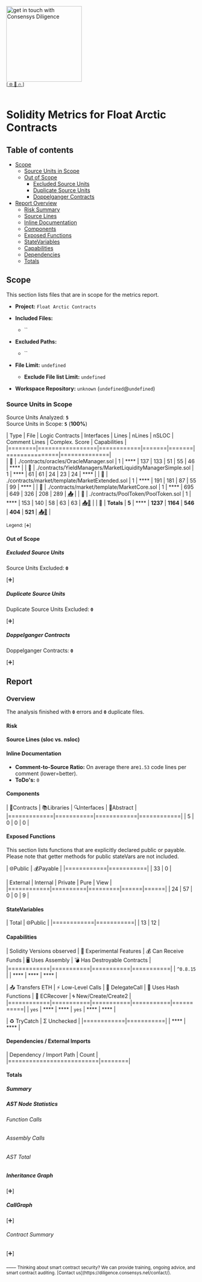 
[<img width="200" alt="get in touch with Consensys Diligence" src="https://user-images.githubusercontent.com/2865694/56826101-91dcf380-685b-11e9-937c-af49c2510aa0.png">](https://diligence.consensys.net)<br/>
<sup>
[[  🌐  ](https://diligence.consensys.net)  [  📩  ](mailto:diligence@consensys.net)  [  🔥  ](https://consensys.github.io/diligence/)]
</sup><br/><br/>



# Solidity Metrics for Float Arctic Contracts

## Table of contents

- [Scope](#t-scope)
    - [Source Units in Scope](#t-source-Units-in-Scope)
    - [Out of Scope](#t-out-of-scope)
        - [Excluded Source Units](#t-out-of-scope-excluded-source-units)
        - [Duplicate Source Units](#t-out-of-scope-duplicate-source-units)
        - [Doppelganger Contracts](#t-out-of-scope-doppelganger-contracts)
- [Report Overview](#t-report)
    - [Risk Summary](#t-risk)
    - [Source Lines](#t-source-lines)
    - [Inline Documentation](#t-inline-documentation)
    - [Components](#t-components)
    - [Exposed Functions](#t-exposed-functions)
    - [StateVariables](#t-statevariables)
    - [Capabilities](#t-capabilities)
    - [Dependencies](#t-package-imports)
    - [Totals](#t-totals)

## <span id=t-scope>Scope</span>

This section lists files that are in scope for the metrics report. 

- **Project:** `Float Arctic Contracts`
- **Included Files:** 
    - ``
- **Excluded Paths:** 
    - ``
- **File Limit:** `undefined`
    - **Exclude File list Limit:** `undefined`

- **Workspace Repository:** `unknown` (`undefined`@`undefined`)

### <span id=t-source-Units-in-Scope>Source Units in Scope</span>

Source Units Analyzed: **`5`**<br>
Source Units in Scope: **`5`** (**100%**)

| Type | File   | Logic Contracts | Interfaces | Lines | nLines | nSLOC | Comment Lines | Complex. Score | Capabilities |
|========|=================|============|=======|=======|===============|==============|  
| 📝 | ./contracts/oracles/OracleManager.sol | 1 | **** | 137 | 133 | 51 | 55 | 46 | **** |
| 📝 | ./contracts/YieldManagers/MarketLiquidityManagerSimple.sol | 1 | **** | 61 | 61 | 24 | 23 | 24 | **** |
| 📝 | ./contracts/market/template/MarketExtended.sol | 1 | **** | 191 | 181 | 87 | 55 | 99 | **** |
| 📝 | ./contracts/market/template/MarketCore.sol | 1 | **** | 695 | 649 | 326 | 208 | 289 | **<abbr title='Initiates ETH Value Transfer'>📤</abbr>** |
| 📝 | ./contracts/PoolToken/PoolToken.sol | 1 | **** | 153 | 140 | 58 | 63 | 63 | **<abbr title='Initiates ETH Value Transfer'>📤</abbr><abbr title='Uses Hash-Functions'>🧮</abbr>** |
| 📝 | **Totals** | **5** | **** | **1237**  | **1164** | **546** | **404** | **521** | **<abbr title='Initiates ETH Value Transfer'>📤</abbr><abbr title='Uses Hash-Functions'>🧮</abbr>** |

<sub>
Legend: <a onclick="toggleVisibility('table-legend', this)">[➕]</a>
<div id="table-legend" style="display:none">

<ul>
<li> <b>Lines</b>: total lines of the source unit </li>
<li> <b>nLines</b>: normalized lines of the source unit (e.g. normalizes functions spanning multiple lines) </li>
<li> <b>nSLOC</b>: normalized source lines of code (only source-code lines; no comments, no blank lines) </li>
<li> <b>Comment Lines</b>: lines containing single or block comments </li>
<li> <b>Complexity Score</b>: a custom complexity score derived from code statements that are known to introduce code complexity (branches, loops, calls, external interfaces, ...) </li>
</ul>

</div>
</sub>


#### <span id=t-out-of-scope>Out of Scope</span>

##### <span id=t-out-of-scope-excluded-source-units>Excluded Source Units</span>

Source Units Excluded: **`0`**

<a onclick="toggleVisibility('excluded-files', this)">[➕]</a>
<div id="excluded-files" style="display:none">
| File   |
|========|
| None |

</div>


##### <span id=t-out-of-scope-duplicate-source-units>Duplicate Source Units</span>

Duplicate Source Units Excluded: **`0`** 

<a onclick="toggleVisibility('duplicate-files', this)">[➕]</a>
<div id="duplicate-files" style="display:none">
| File   |
|========|
| None |

</div>

##### <span id=t-out-of-scope-doppelganger-contracts>Doppelganger Contracts</span>

Doppelganger Contracts: **`0`** 

<a onclick="toggleVisibility('doppelganger-contracts', this)">[➕]</a>
<div id="doppelganger-contracts" style="display:none">
| File   | Contract | Doppelganger | 
|========|==========|==============|


</div>


## <span id=t-report>Report</span>

### Overview

The analysis finished with **`0`** errors and **`0`** duplicate files.





#### <span id=t-risk>Risk</span>

<div class="wrapper" style="max-width: 512px; margin: auto">
			<canvas id="chart-risk-summary"></canvas>
</div>

#### <span id=t-source-lines>Source Lines (sloc vs. nsloc)</span>

<div class="wrapper" style="max-width: 512px; margin: auto">
    <canvas id="chart-nsloc-total"></canvas>
</div>

#### <span id=t-inline-documentation>Inline Documentation</span>

- **Comment-to-Source Ratio:** On average there are`1.53` code lines per comment (lower=better).
- **ToDo's:** `0` 

#### <span id=t-components>Components</span>

| 📝Contracts   | 📚Libraries | 🔍Interfaces | 🎨Abstract |
|=============|===========|============|============|
| 5 | 0  | 0  | 0 |

#### <span id=t-exposed-functions>Exposed Functions</span>

This section lists functions that are explicitly declared public or payable. Please note that getter methods for public stateVars are not included.  

| 🌐Public   | 💰Payable |
|============|===========|
| 33 | 0  | 

| External   | Internal | Private | Pure | View |
|============|==========|=========|======|======|
| 24 | 57  | 0 | 0 | 9 |

#### <span id=t-statevariables>StateVariables</span>

| Total      | 🌐Public  |
|============|===========|
| 13  | 12 |

#### <span id=t-capabilities>Capabilities</span>

| Solidity Versions observed | 🧪 Experimental Features | 💰 Can Receive Funds | 🖥 Uses Assembly | 💣 Has Destroyable Contracts | 
|============|===========|===========|===========|
| `^0.8.15` |  | **** | **** | **** | 

| 📤 Transfers ETH | ⚡ Low-Level Calls | 👥 DelegateCall | 🧮 Uses Hash Functions | 🔖 ECRecover | 🌀 New/Create/Create2 |
|============|===========|===========|===========|===========|
| `yes` | **** | **** | `yes` | **** | **** | 

| ♻️ TryCatch | Σ Unchecked |
|============|===========|
| **** | **** |

#### <span id=t-package-imports>Dependencies / External Imports</span>

| Dependency / Import Path | Count  | 
|==========================|========|


#### <span id=t-totals>Totals</span>

##### Summary

<div class="wrapper" style="max-width: 90%; margin: auto">
    <canvas id="chart-num-bar"></canvas>
</div>

##### AST Node Statistics

###### Function Calls

<div class="wrapper" style="max-width: 90%; margin: auto">
    <canvas id="chart-num-bar-ast-funccalls"></canvas>
</div>

###### Assembly Calls

<div class="wrapper" style="max-width: 90%; margin: auto">
    <canvas id="chart-num-bar-ast-asmcalls"></canvas>
</div>

###### AST Total

<div class="wrapper" style="max-width: 90%; margin: auto">
    <canvas id="chart-num-bar-ast"></canvas>
</div>

##### Inheritance Graph

<a onclick="toggleVisibility('surya-inherit', this)">[➕]</a>
<div id="surya-inherit" style="display:none">
<div class="wrapper" style="max-width: 512px; margin: auto">
    <div id="surya-inheritance" style="text-align: center;"></div> 
</div>
</div>

##### CallGraph

<a onclick="toggleVisibility('surya-call', this)">[➕]</a>
<div id="surya-call" style="display:none">
<div class="wrapper" style="max-width: 512px; margin: auto">
    <div id="surya-callgraph" style="text-align: center;"></div>
</div>
</div>

###### Contract Summary

<a onclick="toggleVisibility('surya-mdreport', this)">[➕]</a>
<div id="surya-mdreport" style="display:none">
 Sūrya's Description Report

 Files Description Table


|  File Name  |  SHA-1 Hash  |
|-------------|--------------|
| ./contracts/oracles/OracleManager.sol | 3b665cd222b4d13b8c18c20383d934c0cdba9b26 |
| ./contracts/YieldManagers/MarketLiquidityManagerSimple.sol | 9ed50ffce2293f80004f554aaffcafb4c2744b2d |
| ./contracts/market/template/MarketExtended.sol | bd644dc55dbed886cd138f78f46365a8bf02fd4d |
| ./contracts/market/template/MarketCore.sol | 1367879ac11b0c76dacc33f93630650779c4456a |
| ./contracts/PoolToken/PoolToken.sol | cf413b6f19a45f5fcb5d36e6e0823c618aa81b5d |


 Contracts Description Table


|  Contract  |         Type        |       Bases      |                  |                 |
|:----------:|:-------------------:|:----------------:|:----------------:|:---------------:|
|     └      |  **Function Name**  |  **Visibility**  |  **Mutability**  |  **Modifiers**  |
||||||
| **OracleManager** | Implementation | IOracleManager |||
| └ | <Constructor> | Public ❗️ | 🛑  |NO❗️ |
| └ | getEpochStartTimestamp | Public ❗️ |   |NO❗️ |
| └ | getCurrentEpochIndex | External ❗️ |   |NO❗️ |
| └ | validateAndReturnMissedEpochInformation | Public ❗️ |   |NO❗️ |
||||||
| **MarketLiquidityManagerSimple** | Implementation | ILiquidityManager, AccessControlledAndUpgradeable |||
| └ | <Constructor> | Public ❗️ | 🛑  | initializer |
| └ | initialize | External ❗️ | 🛑  | initializer |
| └ | transferPaymentTokensToUser | External ❗️ | 🛑  | marketOnly |
||||||
| **MarketExtendedCore** | Implementation | AccessControlledAndUpgradeableModifiers, MarketStorage, IMarketExtendedCore |||
| └ | <Constructor> | Public ❗️ | 🛑  | initializer MarketStorage |
| └ | initializePools | External ❗️ | 🛑  | initializer |
| └ | updateMarketOracle | External ❗️ | 🛑  | adminOnly |
| └ | changeMarketFundingRateMultiplier | External ❗️ | 🛑  | adminOnly |
| └ | changeStabilityFeeBasisPoints | External ❗️ | 🛑  | adminOnly |
| └ | _addPoolToExistingMarket | Internal 🔒 | 🛑  | |
| └ | addPoolToExistingMarket | External ❗️ | 🛑  | adminOnly |
| └ | pauseMinting | External ❗️ | 🛑  | adminOnly |
| └ | unpauseMinting | External ❗️ | 🛑  | adminOnly |
||||||
| **MarketCore** | Implementation | AccessControlledAndUpgradeableModifiers, IMarketCommon, IMarketCore, MarketStorage, ProxyNonPayable |||
| └ | gemCollectingModifierLogic | Internal 🔒 | 🛑  | |
| └ | _calculateFundingAmount | Internal 🔒 |   | |
| └ | _getValueChangeAndFunding | Internal 🔒 |   | |
| └ | _rebalancePoolsAndExecuteBatchedActions | Internal 🔒 | 🛑  | |
| └ | updateSystemStateUsingValidatedOracleRoundIds | External ❗️ | 🛑  | checkMarketNotDeprecated |
| └ | _calculateStabilityFees | Internal 🔒 |   | |
| └ | _mint | Internal 🔒 | 🛑  | |
| └ | mintLong | External ❗️ | 🛑  | gemCollecting |
| └ | mintShort | External ❗️ | 🛑  | gemCollecting |
| └ | mintFloatPool | External ❗️ | 🛑  |NO❗️ |
| └ | mintLongFor | External ❗️ | 🛑  | gemCollecting |
| └ | mintShortFor | External ❗️ | 🛑  | gemCollecting |
| └ | _redeem | Internal 🔒 | 🛑  | checkMarketNotDeprecated |
| └ | redeemLong | External ❗️ | 🛑  | gemCollecting |
| └ | redeemShort | External ❗️ | 🛑  | gemCollecting |
| └ | redeemFloatPool | External ❗️ | 🛑  |NO❗️ |
| └ | settlePoolUserMints | Public ❗️ | 🛑  |NO❗️ |
| └ | settlePoolUserRedeems | Public ❗️ | 🛑  |NO❗️ |
| └ | _handleChangeInPoolTokensTotalSupply | Internal 🔒 | 🛑  | |
| └ | _processAllBatchedEpochActions | Internal 🔒 | 🛑  | |
| └ | _deprecateMarket | Internal 🔒 | 🛑  | |
| └ | deprecateMarketNoOracleUpdates | External ❗️ | 🛑  |NO❗️ |
| └ | deprecateMarket | External ❗️ | 🛑  | adminOnly |
| └ | _exitDeprecatedMarket | Internal 🔒 | 🛑  | |
| └ | exitDeprecatedMarket | External ❗️ | 🛑  |NO❗️ |
| └ | <Constructor> | Public ❗️ | 🛑  | initializer MarketStorage |
| └ | _implementation | Internal 🔒 |   | |
||||||
| **PoolToken** | Implementation | AccessControlledAndUpgradeable, ERC20Upgradeable, ERC20BurnableUpgradeable, ERC20PermitUpgradeable, IPoolToken |||
| └ | <Constructor> | Public ❗️ | 🛑  | initializer |
| └ | initialize | External ❗️ | 🛑  | initializer |
| └ | totalSupply | Public ❗️ |   |NO❗️ |
| └ | mint | External ❗️ | 🛑  | onlyRole |
| └ | burn | Public ❗️ | 🛑  | onlyRole |
| └ | transferFrom | Public ❗️ | 🛑  |NO❗️ |
| └ | transfer | Public ❗️ | 🛑  |NO❗️ |
| └ | _beforeTokenTransfer | Internal 🔒 | 🛑  | |
| └ | balanceOf | Public ❗️ |   |NO❗️ |


 Legend

|  Symbol  |  Meaning  |
|:--------:|-----------|
|    🛑    | Function can modify state |
|    💵    | Function is payable |
 

</div>
____
<sub>
Thinking about smart contract security? We can provide training, ongoing advice, and smart contract auditing. [Contact us](https://diligence.consensys.net/contact/).
</sub>

